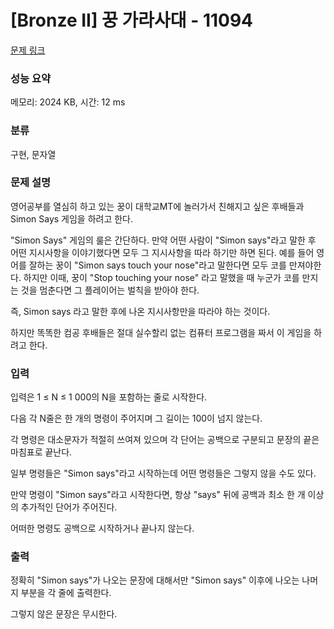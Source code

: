 # [Bronze II] 꿍 가라사대 - 11094 

[문제 링크](https://www.acmicpc.net/problem/11094) 

### 성능 요약

메모리: 2024 KB, 시간: 12 ms

### 분류

구현, 문자열

### 문제 설명

<p>영어공부를 열심히 하고 있는 꿍이 대학교MT에 놀러가서 친해지고 싶은 후배들과 Simon Says 게임을 하려고 한다.</p>

<p>"Simon Says" 게임의 룰은 간단하다. 만약 어떤 사람이 "Simon says"라고 말한 후 어떤 지시사항을 이야기했다면 모두 그 지시사항을 따라 하기만 하면 된다. 예를 들어 영어를 잘하는 꿍이 "Simon says touch your nose"라고 말한다면 모두 코를 만져야한다. 하지만 이때, 꿍이 "Stop touching your nose" 라고 말했을 때 누군가 코를 만지는 것을 멈춘다면 그 플레이어는 벌칙을 받아야 한다.</p>

<p>즉, Simon says 라고 말한 후에 나온 지시사항만을 따라야 하는 것이다.</p>

<p>하지만 똑똑한 컴공 후배들은 절대 실수할리 없는 컴퓨터 프로그램을 짜서 이 게임을 하려고 한다.</p>

### 입력 

 <p>입력은 1 ≤ N ≤ 1 000의 N을 포함하는 줄로 시작한다.</p>

<p>다음 각 N줄은 한 개의 명령이 주어지며 그 길이는 100이 넘지 않는다.</p>

<p>각 명령은 대소문자가 적절히 쓰여져 있으며 각 단어는 공백으로 구분되고 문장의 끝은 마침표로 끝난다.</p>

<p>일부 명령들은 "Simon says"라고 시작하는데 어떤 명령들은 그렇지 않을 수도 있다.</p>

<p>만약 명령이 "Simon says"라고 시작한다면, 항상 "says" 뒤에 공백과 최소 한 개 이상의 추가적인 단어가 주어진다.</p>

<p>어떠한 명령도 공백으로 시작하거나 끝나지 않는다.</p>

### 출력 

 <p>정확히 "Simon says"가 나오는 문장에 대해서만 "Simon says" 이후에 나오는 나머지 부분을 각 줄에 출력한다.</p>

<p>그렇지 않은 문장은 무시한다.</p>

